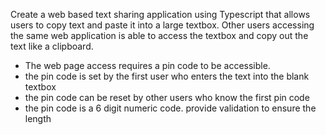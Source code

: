 Create a web based text sharing application using Typescript that allows users to copy text and paste it into a large textbox. Other users accessing the same web application is able to access the textbox and copy out the text like a clipboard.

- The web page access requires a pin code to be accessible.
- the pin code is set by the first user who enters the text into the blank textbox
- the pin code can be reset by other users who know the first pin code
- the pin code is a 6 digit numeric code. provide validation to ensure the length
